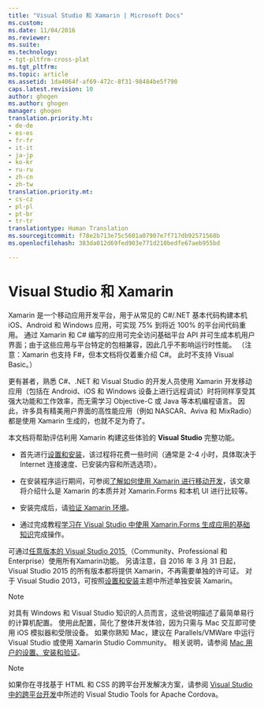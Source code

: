 ```yaml
---
title: "Visual Studio 和 Xamarin | Microsoft Docs"
ms.custom: 
ms.date: 11/04/2016
ms.reviewer: 
ms.suite: 
ms.technology:
- tgt-pltfrm-cross-plat
ms.tgt_pltfrm: 
ms.topic: article
ms.assetid: 1da4064f-af69-472c-8f31-98484be5f790
caps.latest.revision: 10
author: ghogen
ms.author: ghogen
manager: ghogen
translation.priority.ht:
- de-de
- es-es
- fr-fr
- it-it
- ja-jp
- ko-kr
- ru-ru
- zh-cn
- zh-tw
translation.priority.mt:
- cs-cz
- pl-pl
- pt-br
- tr-tr
translationtype: Human Translation
ms.sourcegitcommit: f78e2b713e75c5601a07907e7f717db92571568b
ms.openlocfilehash: 383da012d69fed903e771d210bedfe67aeb955bd

---
```

# <a name="visual-studio-and-xamarin"></a>Visual Studio 和 Xamarin
Xamarin 是一个移动应用开发平台，用于从常见的 C#/.NET 基本代码构建本机 iOS、Android 和 Windows 应用，可实现 75% 到将近 100% 的平台间代码重用。 通过 Xamarin 和 C# 编写的应用可完全访问基础平台 API 并可生成本机用户界面；由于这些应用与平台特定的包相兼容，因此几乎不影响运行时性能。 （注意：Xamarin 也支持 F#，但本文档将仅着重介绍 C#。 此时不支持 Visual Basic。）  
  
 更有甚者，熟悉 C#、.NET 和 Visual Studio 的开发人员使用 Xamarin 开发移动应用（包括在 Android、iOS 和 Windows 设备上进行远程调试）时将同样享受其强大功能和工作效率，而无需学习 Objective-C 或 Java 等本机编程语言。 因此，许多具有精美用户界面的高性能应用（例如 NASCAR、Aviva 和 MixRadio）都是使用 Xamarin 生成的，也就不足为奇了。  
  
 本文档将帮助评估利用 Xamarin 构建这些体验的 **Visual Studio** 完整功能。  
  
-   首先进行[设置和安装](../cross-platform/setup-and-install.md)，该过程将花费一些时间（通常是 2-4 小时，具体取决于 Internet 连接速度、已安装内容和所选选项）。  
  
-   在安装程序运行期间，可参阅[了解如何使用 Xamarin 进行移动开发](../cross-platform/learn-about-mobile-development-with-xamarin.md)，该文章将介绍什么是 Xamarin 的本质并对 Xamarin.Forms 和本机 UI 进行比较等。  
  
-   安装完成后，请[验证 Xamarin 环境](../cross-platform/verify-your-xamarin-environment.md)。  
  
-   通过完成教程[学习在 Visual Studio 中使用 Xamarin.Forms 生成应用的基础知识](../cross-platform/learn-app-building-basics-with-xamarin-forms-in-visual-studio.md)完成操作。  
  
 可通过[任意版本的 Visual Studio 2015 ](https://www.visualstudio.com/vs-2015-product-editions)（Community、Professional 和 Enterprise）使用所有Xamarin功能。 另请注意，自 2016 年 3 月 31 日起， Visual Studio 2015 的所有版本都将提供 Xamarin，不再需要单独的许可证。 对于 Visual Studio 2013，可按照[设置和安装](../cross-platform/setup-and-install.md)主题中所述单独安装 Xamarin。  
  
> [!NOTE]
>  对具有 Windows 和 Visual Studio 知识的人员而言，这些说明描述了最简单易行的计算机配置。 使用此配置，简化了整体开发体验，因为只需与 Mac 交互即可使用 iOS 模拟器和受限设备。 如果你熟知 Mac，建议在 Parallels/VMWare 中运行 Visual Studio 或使用 Xamarin Studio Community。 相关说明，请参阅 [Mac 用户的设置、安装和验证](../cross-platform/setup-install-and-verifications-for-mac-users.md)。  
  
> [!NOTE]
>  如果你在寻找基于 HTML 和 CSS 的跨平台开发解决方案，请参阅 [Visual Studio 中的跨平台开发](../cross-platform/cross-platform-mobile-development-in-visual-studio.md#HTML)中所述的 Visual Studio Tools for Apache Cordova。


<!--HONumber=Feb17_HO4-->


